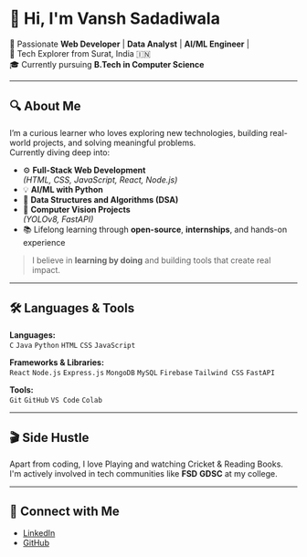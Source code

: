 # 👋 Hi, I'm Vansh Sadadiwala

🚀 Passionate **Web Developer** | **Data Analyst** | **AI/ML Engineer** |  
🤖 Tech Explorer from Surat, India 🇮🇳  
🎓 Currently pursuing **B.Tech in Computer Science**

---

## 🔍 About Me

I’m a curious learner who loves exploring new technologies, building real-world projects, and solving meaningful problems.  
Currently diving deep into:

- ⚙️ **Full-Stack Web Development**  
  *(HTML, CSS, JavaScript, React, Node.js)*
- 💡 **AI/ML with Python**
- 🎯 **Data Structures and Algorithms (DSA)**
- 🧠 **Computer Vision Projects**  
  *(YOLOv8, FastAPI)*
- 📚 Lifelong learning through **open-source**, **internships**, and hands-on experience

> I believe in **learning by doing** and building tools that create real impact.

---

## 🛠️ Languages & Tools

**Languages:**  
`C` `Java` `Python` `HTML` `CSS` `JavaScript`

**Frameworks & Libraries:**  
`React` `Node.js` `Express.js` `MongoDB` `MySQL` `Firebase` `Tailwind CSS` `FastAPI`

**Tools:**  
`Git` `GitHub` `VS Code` `Colab`

---

## 🎬 Side Hustle

Apart from coding, I love Playing and watching Cricket & Reading Books.  
I'm actively involved in tech communities like **FSD** **GDSC** at my college.

---

## 🔗 Connect with Me

- [LinkedIn]([https://www.linkedin.com/in/vansh-sadadiwala-518571283/]) 
- [GitHub]([https://github.com/](https://github.com/VanshSadadiwala)) 
